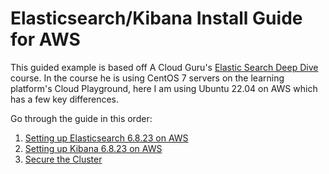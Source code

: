 # Elasticsearch/Kibana Install Guide for AWS
This guided example is based off A Cloud Guru's <a href="https://learn.acloud.guru/course/1e3ff00e-95bf-451b-be04-44d4bce6bfba/dashboard">Elastic Search Deep Dive</a> course. In the course he is using CentOS 7 servers on the learning platform's Cloud Playground, here I am using Ubuntu 22.04 on AWS which has a few key differences.

Go through the guide in this order:
1. <a href="https://github.com/TheMightyQuynh/ELK/blob/main/INSTALL_Elasticsearch_6.8.23.md">Setting up Elasticsearch 6.8.23 on AWS</a>
2. <a href="https://github.com/TheMightyQuynh/ELK/blob/main/INSTALL_Kibana_6.8.23.md">Setting up Kibana 6.8.23 on AWS</a>
3. <a href="https://github.com/TheMightyQuynh/ELK/blob/main/Secure_the_Cluster.md">Secure the Cluster</a>
